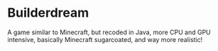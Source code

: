 # Builderdream
A game similar to Minecraft, but recoded in Java, more CPU and GPU intensive, basically Minecraft sugarcoated, and way more realistic!
